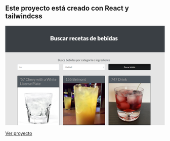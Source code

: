 ## Este proyecto está creado con React y tailwindcss

![captura](https://github.com/alextello/REACT-bebidas/blob/master/public/1.png?raw=true)

[Ver proyecto](https://recetas-bebidas-alextello.netlify.app/)
